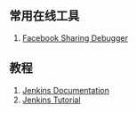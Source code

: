 ## 常用在线工具
1. [Facebook Sharing Debugger](https://developers.facebook.com/tools/debug/)

## 教程
1. [Jenkins Documentation](https://jenkins.io/doc/)
1. [Jenkins Tutorial](http://www.tutorialspoint.com/jenkins/)